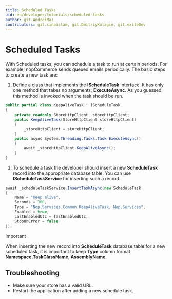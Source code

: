 ```yaml
---
title: Scheduled Tasks
uid: en/developer/tutorials/scheduled-tasks
author: git.AndreiMaz
contributors: git.sinaislam, git.DmitriyKulagin, git.exileDev
---
```


# Scheduled Tasks

With Scheduled tasks, you can schedule a task to run at certain periods. For example, nopCommerce sends queued emails periodically. The basic steps to create a new task are:

1. Define a class that implements the **IScheduleTask** interface. It has only one method that takes no arguments; **ExecuteAsync**. As you guessed this method is invoked when the task should be run.

```csharp
public partial class KeepAliveTask : IScheduleTask
{
    private readonly StoreHttpClient _storeHttpClient;
    public KeepAliveTask(StoreHttpClient storeHttpClient)
    {
        _storeHttpClient = storeHttpClient;
    }
    public async System.Threading.Tasks.Task ExecuteAsync()
    {
        await _storeHttpClient.KeepAliveAsync();
    }
}
```

1. To schedule a task the developer should insert a new **ScheduleTask** record into the appropriate database table. You can use **IScheduleTaskService** for inserting such a record.

```csharp
await _scheduleTaskService.InsertTaskAsync(new ScheduleTask
{
    Name = "Keep alive",
    Seconds = 300,
    Type = "Nop.Services.Common.KeepAliveTask, Nop.Services",
    Enabled = true,
    LastEnabledUtc = lastEnabledUtc,
    StopOnError = false
});
```

> [!IMPORTANT]
> When inserting the new record into **ScheduleTask** database table for a new scheduled task, it is important to keep **Type** column format **Namespace.TaskClassName, AssemblyName**.

## Troubleshooting

- Make sure your store has a valid URL.
- Restart the application after adding a new schedule task.
